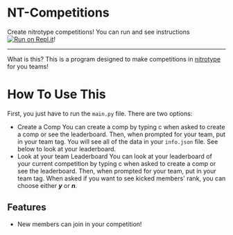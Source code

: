# NT-Competitions
Create nitrotype competitions!
You can run and see instructions [![Run on Repl.it](https://repl.it/@adl212/NT-Competitions)](https://repl.it/github/reallyverytrash/NT-Competitions)!

---
What is this? This is a program designed to make competitions in [nitrotype](https://www.nitrotype.com) for you teams!
# How To Use This
First, you just have to run the `main.py` file.
There are two options:
* Create a Comp
You can create a comp by typing c when asked to create a comp or see the leaderboard. Then, when prompted for your team, put in your team tag. You will see all of the data in your `info.json` file. See below to look at your leaderboard.
* Look at your team Leaderboard
You can look at your leaderboard of your current competition by typing c when asked to create a comp or see the leaderboard. Then, when prompted for your team, put in your team tag. When asked if you want to see kicked members' rank, you can choose either ***y*** or ***n***.
## Features
* New members can join in your competition!
